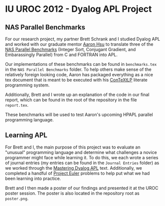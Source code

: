 IU UROC 2012 - Dyalog APL Project
=============

NAS Parallel Benchmarks
----------------
For our research project, my partner Brett Schrank and I studied Dyalog APL and worked with our graduate mentor [Aaron Hsu](@arcfide) to translate three of the [NAS Parallel Benchmarks](http://www.nas.nasa.gov/publications/npb.html) (Integer Sort, Conjugant Gradient, and Embarassingly Parallel) from C and FORTRAN into APL.

Our implementations of these benchmarks can be found in `benchmarks.tex` in the `NAS Parallel Benchmarks` folder.  To help others make sense of the relatively foreign looking code, Aaron has packaged everything as a nice tex document that is meant to be executed with his [ConTeXtLP](https://github.com/arcfide/ConTeXtLP) literate programming system.

Additionally, Brett and I wrote up an explanation of the code in our final report, which can be found in the root of the repository in the file `report.tex`.

These benchmarks will be used to test Aaron's upcoming HPAPL parallel programming language.

Learning APL
------------------
For Brett and I, the main purpose of this project was to evaluate an "unusual" programming language and determine what challenges a novice programmer might face while learning it.  To do this, we each wrote a series of journal entries (my entries can be found in the `Journal Entries` folder) as we worked through the [Mastering Dyalog APL](http://www.dyalog.com/MasteringDyalogAPL/MasteringDyalogAPL.pdf) text.  Additionally, we completed a handful of [Project Euler](http://projecteuler.net/) problems to help put what we had been learning into practice.

Brett and I then made a poster of our findings and presented it at the UROC poster session.  The poster is also located in the repository root as `poster.png`.
